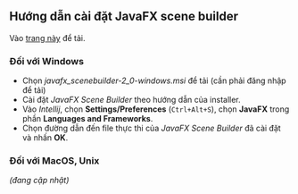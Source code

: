 ## Hướng dẫn cài đặt JavaFX scene builder

Vào [trang này](https://www.oracle.com/java/technologies/javafxscenebuilder-1x-archive-downloads.html) để tải.

### Đối với Windows

* Chọn *javafx_scenebuilder-2_0-windows.msi* để tải (cần phải đăng nhập để tải)
* Cài đặt *JavaFX Scene Builder* theo hướng dẫn của installer.
* Vào *Intellij*, chọn **Settings/Preferences** (`Ctrl+Alt+S`), chọn **JavaFX** trong phần **Languages and Frameworks**.
* Chọn đường dẫn đến file thực thi của *JavaFX Scene Builder* đã cài đặt và nhấn **OK**.

### Đối với MacOS, Unix

_(đang cập nhật)_